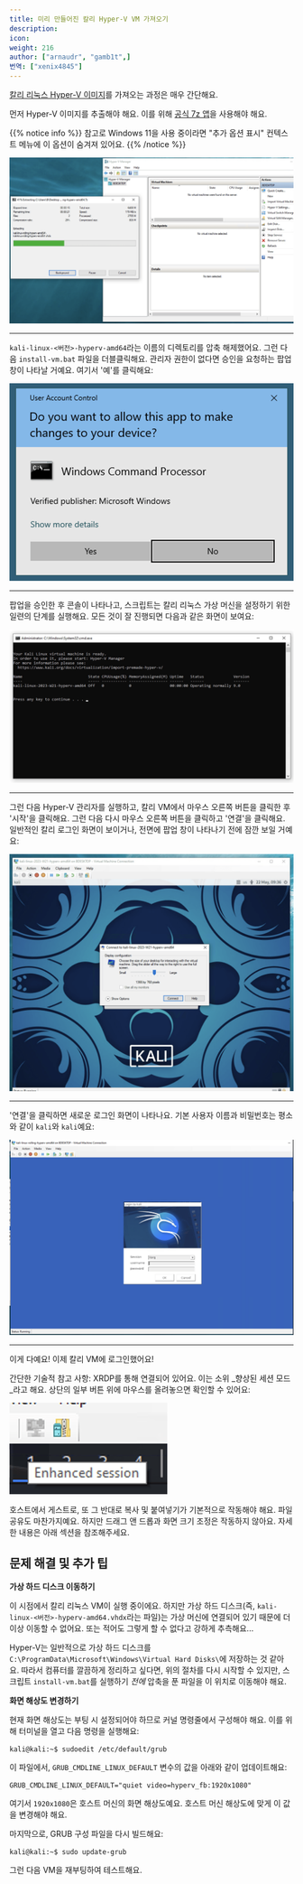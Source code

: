 ```yaml
---
title: 미리 만들어진 칼리 Hyper-V VM 가져오기
description:
icon:
weight: 216
author: ["arnaudr", "gamb1t",]
번역: ["xenix4845"]
---
```


[칼리 리눅스 Hyper-V 이미지](/get-kali/#kali-virtual-machines)를 가져오는 과정은 매우 간단해요.

먼저 Hyper-V 이미지를 추출해야 해요. 이를 위해 [공식 7z 앱](https://www.7-zip.org/)을 사용해야 해요. 

{{% notice info %}}
참고로 Windows 11을 사용 중이라면 "추가 옵션 표시" 컨텍스트 메뉴에 이 옵션이 숨겨져 있어요.
{{% /notice %}}

![](import-hyperv-1.png)

---

`kali-linux-<버전>-hyperv-amd64`라는 이름의 디렉토리를 압축 해제했어요. 그런 다음 `install-vm.bat` 파일을 더블클릭해요. 관리자 권한이 없다면 승인을 요청하는 팝업 창이 나타날 거예요. 여기서 '예'를 클릭해요:

![](import-hyperv-2.png)

---

팝업을 승인한 후 콘솔이 나타나고, 스크립트는 칼리 리눅스 가상 머신을 설정하기 위한 일련의 단계를 실행해요. 모든 것이 잘 진행되면 다음과 같은 화면이 보여요:

![](import-hyperv-3.png)

---

그런 다음 Hyper-V 관리자를 실행하고, 칼리 VM에서 마우스 오른쪽 버튼을 클릭한 후 '시작'을 클릭해요. 그런 다음 다시 마우스 오른쪽 버튼을 클릭하고 '연결'을 클릭해요. 일반적인 칼리 로그인 화면이 보이거나, 전면에 팝업 창이 나타나기 전에 잠깐 보일 거예요:

![](import-hyperv-4.png)

---

'연결'을 클릭하면 새로운 로그인 화면이 나타나요. 기본 사용자 이름과 비밀번호는 평소와 같이 `kali`와 `kali`예요:

![](import-hyperv-5.png)

---

이게 다예요! 이제 칼리 VM에 로그인했어요!

간단한 기술적 참고 사항: XRDP를 통해 연결되어 있어요. 이는 소위 _향상된 세션 모드_라고 해요. 상단의 일부 버튼 위에 마우스를 올려놓으면 확인할 수 있어요:

![](import-hyperv-6.png)

호스트에서 게스트로, 또 그 반대로 복사 및 붙여넣기가 기본적으로 작동해야 해요. 파일 공유도 마찬가지예요. 하지만 드래그 앤 드롭과 화면 크기 조정은 작동하지 않아요. 자세한 내용은 아래 섹션을 참조해주세요.

## 문제 해결 및 추가 팁

**가상 하드 디스크 이동하기**

이 시점에서 칼리 리눅스 VM이 실행 중이에요. 하지만 가상 하드 디스크(즉, `kali-linux-<버전>-hyperv-amd64.vhdx`라는 파일)는 가상 머신에 연결되어 있기 때문에 더 이상 이동할 수 없어요. 또는 적어도 그렇게 할 수 없다고 강하게 추측해요...

Hyper-V는 일반적으로 가상 하드 디스크를 `C:\ProgramData\Microsoft\Windows\Virtual Hard Disks\`에 저장하는 것 같아요. 따라서 컴퓨터를 깔끔하게 정리하고 싶다면, 위의 절차를 다시 시작할 수 있지만, 스크립트 `install-vm.bat`를 실행하기 *전에* 압축을 푼 파일을 이 위치로 이동해야 해요.

**화면 해상도 변경하기**

현재 화면 해상도는 부팅 시 설정되어야 하므로 커널 명령줄에서 구성해야 해요. 이를 위해 터미널을 열고 다음 명령을 실행해요:

```console
kali@kali:~$ sudoedit /etc/default/grub 
```

이 파일에서, `GRUB_CMDLINE_LINUX_DEFAULT` 변수의 값을 아래와 같이 업데이트해요:

```console
GRUB_CMDLINE_LINUX_DEFAULT="quiet video=hyperv_fb:1920x1080"
```

여기서 `1920x1080`은 호스트 머신의 화면 해상도예요. 호스트 머신 해상도에 맞게 이 값을 변경해야 해요.

마지막으로, GRUB 구성 파일을 다시 빌드해요:

```console
kali@kali:~$ sudo update-grub
```

그런 다음 VM을 재부팅하여 테스트해요.

